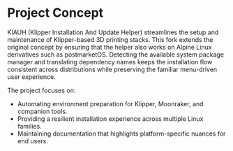 # Project Concept

KIAUH (Klipper Installation And Update Helper) streamlines the setup and maintenance of Klipper-based 3D printing stacks. This fork extends the original concept by ensuring that the helper also works on Alpine Linux derivatives such as postmarketOS. Detecting the available system package manager and translating dependency names keeps the installation flow consistent across distributions while preserving the familiar menu-driven user experience.

The project focuses on:

- Automating environment preparation for Klipper, Moonraker, and companion tools.
- Providing a resilient installation experience across multiple Linux families.
- Maintaining documentation that highlights platform-specific nuances for end users.
